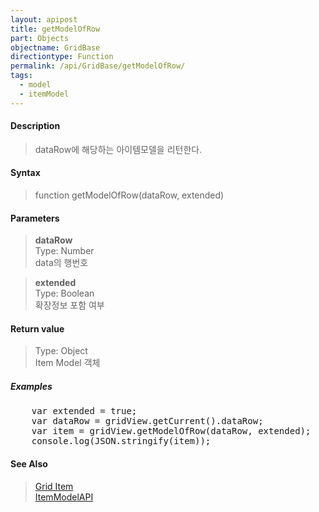 ```yaml
---
layout: apipost
title: getModelOfRow
part: Objects
objectname: GridBase
directiontype: Function
permalink: /api/GridBase/getModelOfRow/
tags:
  - model
  - itemModel
---
```



#### Description

> dataRow에 해당하는 아이템모델을 리턴한다.   

#### Syntax

> function getModelOfRow(dataRow, extended)  

#### Parameters

> **dataRow**  
> Type: Number  
> data의 행번호  

> **extended**  
> Type: Boolean  
> 확장정보 포함 여부  

#### Return value

> Type: Object  
> Item Model 객체  

##### Examples 

<pre class="prettyprint">
    var extended = true;
    var dataRow = gridView.getCurrent().dataRow;
    var item = gridView.getModelOfRow(dataRow, extended);
    console.log(JSON.stringify(item));
</pre>

#### See Also
> [Grid Item](/api/features/Grid%20Item/)  
> [ItemModelAPI](http://demo.realgrid.com/Demo/ItemModelApi)
